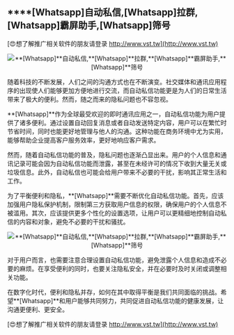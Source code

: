 ## ****[Whatsapp]**自动私信,**[Whatsapp]**拉群,**[Whatsapp]**霸屏助手,**[Whatsapp]**筛号**

[😍想了解推广相关软件的朋友请登录 http://www.vst.tw](http://www.vst.tw)

 <center><img src="https://vst.tw/MP4/tuiguang/png/3.png" alt="**[Whatsapp]**自动私信,**[Whatsapp]**拉群,**[Whatsapp]**霸屏助手,**[Whatsapp]**筛号"></center>

随着科技的不断发展，人们之间的沟通方式也在不断演变。社交媒体和通讯应用程序的出现使人们能够更加方便地进行交流，而自动私信功能更是为人们的日常生活带来了极大的便利。然而，随之而来的隐私问题也不容忽视。

**[Whatsapp]**作为全球最受欢迎的即时通讯应用之一，自动私信功能为用户提供了诸多便利。通过设置自动回复消息或者自动发送特定内容，用户可以在繁忙时节省时间，同时也能更好地管理与他人的沟通。这种功能在商务环境中尤为实用，能够帮助企业提高客户服务效率，更好地响应客户需求。

然而，随着自动私信功能的普及，隐私问题也逐渐凸显出来。用户的个人信息和通讯记录可能会因为自动私信功能而泄露，甚至在未经许可的情况下收到大量无关或垃圾信息。此外，自动私信也可能会给用户带来不必要的干扰，影响其正常生活和工作。

为了平衡便利和隐私，**[Whatsapp]**需要不断优化自动私信功能。首先，应该加强用户隐私保护机制，限制第三方获取用户信息的权限，确保用户的个人信息不被滥用。其次，应该提供更多个性化的设置选项，让用户可以更精细地控制自动私信的内容和对象，避免不必要的干扰和骚扰。

 <center><img src="https://vst.tw/MP4/tuiguang/png/4.png" alt="**[Whatsapp]**自动私信,**[Whatsapp]**拉群,**[Whatsapp]**霸屏助手,**[Whatsapp]**筛号"></center>

对于用户而言，也需要注意合理设置自动私信功能，避免泄露个人信息和造成不必要的麻烦。在享受便利的同时，也要关注隐私安全，并在必要时及时关闭或调整相关功能。

在数字化时代，便利和隐私并存，如何在其中取得平衡是我们共同面临的挑战。希望**[Whatsapp]**和用户能够共同努力，共同促进自动私信功能的健康发展，让沟通更便利、更安全。

[😍想了解推广相关软件的朋友请登录 http://www.vst.tw](http://www.vst.tw)



